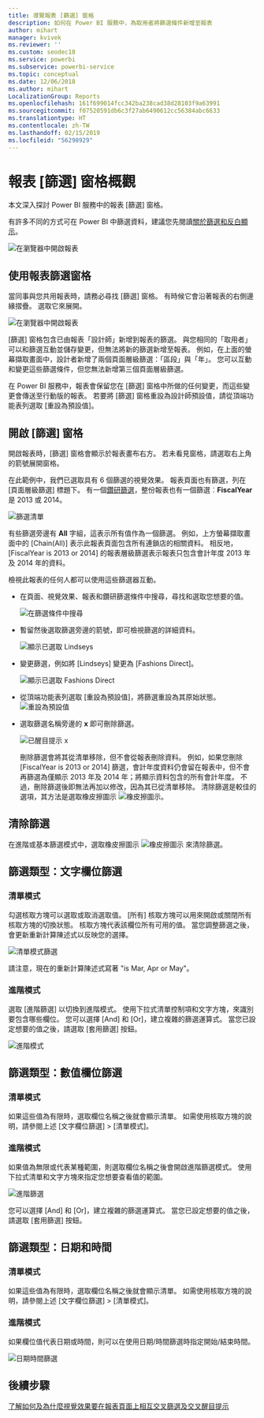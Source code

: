 ```yaml
---
title: 導覽報表 [篩選] 窗格
description: 如何在 Power BI 服務中，為取用者將篩選條件新增至報表
author: mihart
manager: kvivek
ms.reviewer: ''
ms.custom: seodec18
ms.service: powerbi
ms.subservice: powerbi-service
ms.topic: conceptual
ms.date: 12/06/2018
ms.author: mihart
LocalizationGroup: Reports
ms.openlocfilehash: 161f699014fcc342ba238cad38d28103f9a63991
ms.sourcegitcommit: f07520591db6c3f27ab6490612cc56384abc6633
ms.translationtype: HT
ms.contentlocale: zh-TW
ms.lasthandoff: 02/15/2019
ms.locfileid: "56298929"
---
```

# <a name="take-a-tour-of-the-report-filters-pane"></a>報表 [篩選] 窗格概觀
本文深入探討 Power BI 服務中的報表 [篩選] 窗格。

有許多不同的方式可在 Power BI 中篩選資料，建議您先閱讀[關於篩選和反白顯示](../power-bi-reports-filters-and-highlighting.md)。

![在瀏覽器中開啟報表](media/end-user-report-filter/power-bi-browser.png)

## <a name="working-with-the-report-filters-pane"></a>使用報表篩選窗格
當同事與您共用報表時，請務必尋找 [篩選] 窗格。 有時候它會沿著報表的右側邊緣摺疊。 選取它來展開。   

![在瀏覽器中開啟報表](media/end-user-report-filter/power-bi-expanded.png)

[篩選] 窗格包含已由報表「設計師」新增到報表的篩選。 與您相同的「取用者」可以和篩選互動並儲存變更，但無法將新的篩選新增至報表。 例如，在上面的螢幕擷取畫面中，設計者新增了兩個頁面層級篩選：「區段」與「年」。 您可以互動和變更這些篩選條件，但您無法新增第三個頁面層級篩選。

在 Power BI 服務中，報表會保留您在 [篩選] 窗格中所做的任何變更，而這些變更會傳送至行動版的報表。 若要將 [篩選] 窗格重設為設計師預設值，請從頂端功能表列選取 [重設為預設值]。     

## <a name="open-the-filters-pane"></a>開啟 [篩選] 窗格
開啟報表時，[篩選] 窗格會顯示於報表畫布右方。 若未看見窗格，請選取右上角的箭號展開窗格。  

在此範例中，我們已選取具有 6 個篩選的視覺效果。 報表頁面也有篩選，列在 [頁面層級篩選] 標題下。 有一個[鑽研篩選](../power-bi-report-add-filter.md)，整份報表也有一個篩選︰**FiscalYear** 是 2013 或 2014。

![篩選清單](media/end-user-report-filter/power-bi-filter-list.png)

有些篩選旁邊有 **All** 字組，這表示所有值作為一個篩選。  例如，上方螢幕擷取畫面中的 [Chain(All)] 表示此報表頁面包含所有連鎖店的相關資料。  相反地，[FiscalYear is 2013 or 2014] 的報表層級篩選表示報表只包含會計年度 2013 年及 2014 年的資料。

檢視此報表的任何人都可以使用這些篩選器互動。

- 在頁面、視覺效果、報表和鑽研篩選條件中搜尋，尋找和選取您想要的值。 

    ![在篩選條件中搜尋](media/end-user-report-filter/power-bi-filter-search.png)

- 暫留然後選取篩選旁邊的箭號，即可檢視篩選的詳細資料。
  
   ![顯示已選取 Lindseys](media/end-user-report-filter/power-bi-expan-filter.png)
* 變更篩選，例如將 [Lindseys] 變更為 [Fashions Direct]。
  
     ![顯示已選取 Fashions Direct](media/end-user-report-filter/power-bi-filter-chain.png)

* 從頂端功能表列選取 [重設為預設值]，將篩選重設為其原始狀態。    
    ![重設為預設值](media/end-user-report-filter/power-bi-reset-to-default.png)
    
* 選取篩選名稱旁邊的 **x** 即可刪除篩選。
  
    ![已醒目提示 x](media/end-user-report-filter/power-bi-delete-filter.png)

  刪除篩選會將其從清單移除，但不會從報表刪除資料。  例如，如果您刪除 [FiscalYear is 2013 or 2014] 篩選，會計年度資料仍會留在報表中，但不會再篩選為僅顯示 2013 年及 2014 年；將顯示資料包含的所有會計年度。  不過，刪除篩選後即無法再加以修改，因為其已從清單移除。 清除篩選是較佳的選項，其方法是選取橡皮擦圖示 ![橡皮擦圖示](media/end-user-report-filter/power-bi-eraser-icon.png)。
  
  



## <a name="clear-a-filter"></a>清除篩選
 在進階或基本篩選模式中，選取橡皮擦圖示  ![橡皮擦圖示](media/end-user-report-filter/pbi_erasericon.jpg) 來清除篩選。 


## <a name="types-of-filters-text-field-filters"></a>篩選類型：文字欄位篩選
### <a name="list-mode"></a>清單模式
勾選核取方塊可以選取或取消選取值。 [所有]  核取方塊可以用來開啟或關閉所有核取方塊的切換狀態。 核取方塊代表該欄位所有可用的值。  當您調整篩選之後，會更新重新計算陳述式以反映您的選擇。 

![清單模式篩選](media/end-user-report-filter/power-bi-restatement-new.png)

請注意，現在的重新計算陳述式寫著 "is Mar, Apr or May"。

### <a name="advanced-mode"></a>進階模式
選取 [進階篩選]  以切換到進階模式。 使用下拉式清單控制項和文字方塊，來識別要包含哪些欄位。 您可以選擇 [And] 和 [Or]，建立複雜的篩選運算式。 當您已設定想要的值之後，請選取 [套用篩選]  按鈕。  

![進階模式](media/end-user-report-filter/power-bi-advanced.png)

## <a name="types-of-filters-numeric-field-filters"></a>篩選類型：數值欄位篩選
### <a name="list-mode"></a>清單模式
如果這些值為有限時，選取欄位名稱之後就會顯示清單。  如需使用核取方塊的說明，請參閱上述 [文字欄位篩選] &gt; [清單模式]。   

### <a name="advanced-mode"></a>進階模式
如果值為無限或代表某種範圍，則選取欄位名稱之後會開啟進階篩選模式。 使用下拉式清單和文字方塊來指定您想要查看值的範圍。 

![進階篩選](media/end-user-report-filter/power-bi-dropdown-and-text.png)

您可以選擇 [And] 和 [Or]，建立複雜的篩選運算式。 當您已設定想要的值之後，請選取 [套用篩選]  按鈕。

## <a name="types-of-filters-date-and-time"></a>篩選類型：日期和時間
### <a name="list-mode"></a>清單模式
如果這些值為有限時，選取欄位名稱之後就會顯示清單。  如需使用核取方塊的說明，請參閱上述 [文字欄位篩選] &gt; [清單模式]。   

### <a name="advanced-mode"></a>進階模式
如果欄位值代表日期或時間，則可以在使用日期/時間篩選時指定開始/結束時間。  

![日期時間篩選](media/end-user-report-filter/pbi_date-time-filters.png)


## <a name="next-steps"></a>後續步驟
[了解如何及為什麼視覺效果要在報表頁面上相互交叉篩選及交叉醒目提示](end-user-interactions.md)